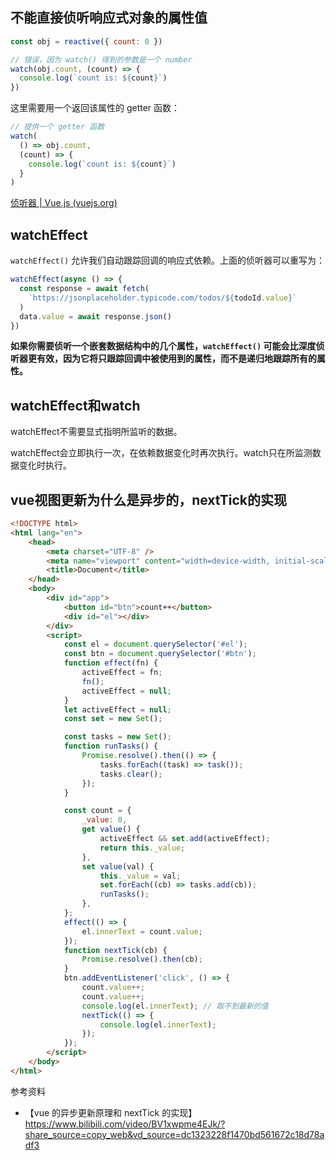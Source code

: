 ## 不能直接侦听响应式对象的属性值

```js
const obj = reactive({ count: 0 })

// 错误，因为 watch() 得到的参数是一个 number
watch(obj.count, (count) => {
  console.log(`count is: ${count}`)
})
```

这里需要用一个返回该属性的 getter 函数：

```js
// 提供一个 getter 函数
watch(
  () => obj.count,
  (count) => {
    console.log(`count is: ${count}`)
  }
)

```

[侦听器 | Vue.js (vuejs.org)](https://cn.vuejs.org/guide/essentials/watchers.html#basic-example)

## watchEffect

`watchEffect()` 允许我们自动跟踪回调的响应式依赖。上面的侦听器可以重写为：

```js
watchEffect(async () => {
  const response = await fetch(
    `https://jsonplaceholder.typicode.com/todos/${todoId.value}`
  )
  data.value = await response.json()
})
```

**如果你需要侦听一个嵌套数据结构中的几个属性，`watchEffect()` 可能会比深度侦听器更有效，因为它将只跟踪回调中被使用到的属性，而不是递归地跟踪所有的属性。**

## watchEffect和watch

watchEffect不需要显式指明所监听的数据。

watchEffect会立即执行一次，在依赖数据变化时再次执行。watch只在所监测数据变化时执行。

## vue视图更新为什么是异步的，nextTick的实现

```html
<!DOCTYPE html>
<html lang="en">
    <head>
        <meta charset="UTF-8" />
        <meta name="viewport" content="width=device-width, initial-scale=1.0" />
        <title>Document</title>
    </head>
    <body>
        <div id="app">
            <button id="btn">count++</button>
            <div id="el"></div>
        </div>
        <script>
            const el = document.querySelector('#el');
            const btn = document.querySelector('#btn');
            function effect(fn) {
                activeEffect = fn;
                fn();
                activeEffect = null;
            }
            let activeEffect = null;
            const set = new Set();

            const tasks = new Set();
            function runTasks() {
                Promise.resolve().then(() => {
                    tasks.forEach((task) => task());
                    tasks.clear();
                });
            }

            const count = {
                _value: 0,
                get value() {
                    activeEffect && set.add(activeEffect);
                    return this._value;
                },
                set value(val) {
                    this._value = val;
                    set.forEach((cb) => tasks.add(cb));
                    runTasks();
                },
            };
            effect(() => {
                el.innerText = count.value;
            });
            function nextTick(cb) {
                Promise.resolve().then(cb);
            }
            btn.addEventListener('click', () => {
                count.value++;
                count.value++;
                console.log(el.innerText); // 取不到最新的值
                nextTick(() => {
                    console.log(el.innerText);
                });
            });
        </script>
    </body>
</html>

```

参考资料

+ 【vue 的异步更新原理和 nextTick 的实现】 https://www.bilibili.com/video/BV1xwpme4EJk/?share_source=copy_web&vd_source=dc1323228f1470bd561672c18d78adf3
